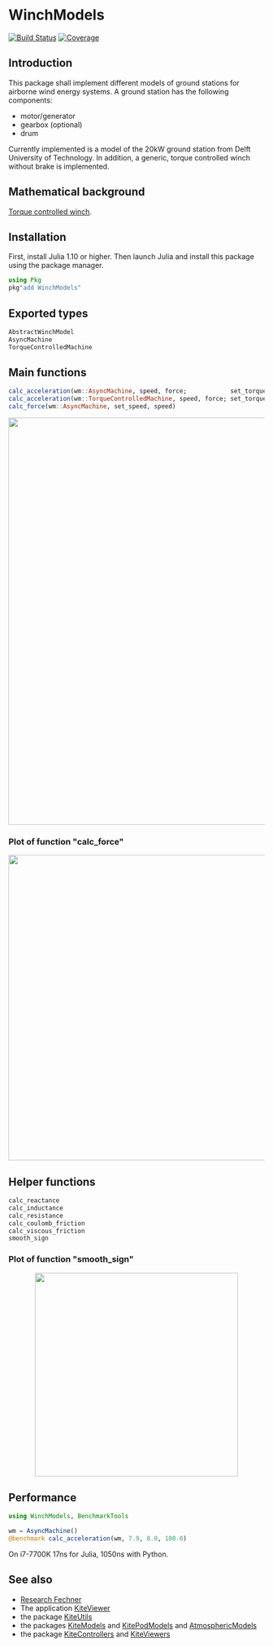 # WinchModels
[![Build Status](https://github.com/aenarete/WinchModels.jl/actions/workflows/CI.yml/badge.svg?branch=main)](https://github.com/aenarete/WinchModels.jl/actions/workflows/CI.yml?query=branch%3Amain)
[![Coverage](https://codecov.io/gh/aenarete/WinchModels.jl/branch/main/graph/badge.svg)](https://codecov.io/gh/aenarete/WinchModels.jl)

## Introduction
This package shall implement different models of ground stations for airborne
wind energy systems. A ground station has the following components:
- motor/generator
- gearbox (optional)
- drum

Currently implemented is a model of the 20kW ground station from Delft University of Technology.
In addition, a generic, torque controlled winch without brake is implemented.

## Mathematical background
[Torque controlled winch](docs/winch.md).  

## Installation
First, install Julia 1.10 or higher. Then launch Julia and install this package using the package manager.
```julia
using Pkg
pkg"add WinchModels"
```

## Exported types
```julia
AbstractWinchModel
AsyncMachine
TorqueControlledMachine
```

## Main functions
```julia
calc_acceleration(wm::AsyncMachine, speed, force;            set_torque=nothing, set_speed=nothing, use_brake = false)
calc_acceleration(wm::TorqueControlledMachine, speed, force; set_torque=nothing, set_speed=nothing, use_brake = false)
calc_force(wm::AsyncMachine, set_speed, speed)
```
<p align="center"><img src="./docs/working_principle.png" width="800" /></p>

### Plot of function "calc_force"
<p align="center"><img src="./docs/tether_force.png" width="600" /></p>

## Helper functions
```julia
calc_reactance
calc_inductance
calc_resistance
calc_coulomb_friction
calc_viscous_friction
smooth_sign
```
### Plot of function "smooth_sign"
<p align="center"><img src="./docs/smooth_sign.png" width="400" /></p>

## Performance
```julia
using WinchModels, BenchmarkTools

wm = AsyncMachine()
@benchmark calc_acceleration(wm, 7.9, 8.0, 100.0)
```
On i7-7700K 17ns for Julia, 1050ns with Python.

## See also
- [Research Fechner](https://research.tudelft.nl/en/publications/?search=Uwe+Fecner&pageSize=50&ordering=rating&descending=true)
- The application [KiteViewer](https://github.com/ufechner7/KiteViewer)
- the package [KiteUtils](https://github.com/ufechner7/KiteUtils.jl)
- the packages [KiteModels](https://github.com/ufechner7/KiteModels.jl) and [KitePodModels](https://github.com/aenarete/KitePodModels.jl) and [AtmosphericModels](https://github.com/aenarete/AtmosphericModels.jl)
- the package [KiteControllers](https://github.com/aenarete/KiteControllers.jl) and [KiteViewers](https://github.com/aenarete/KiteViewers.jl)



